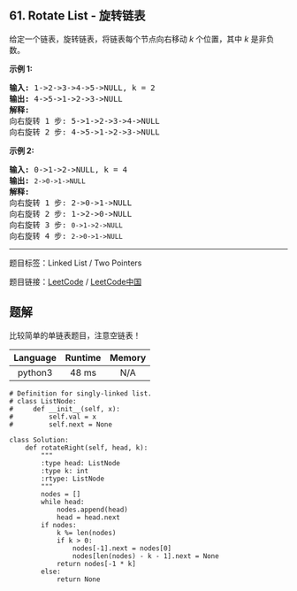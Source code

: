 ## 61. Rotate List - 旋转链表

<!--If you want to use the English description, use `question.content` instead-->

<p>给定一个链表，旋转链表，将链表每个节点向右移动&nbsp;<em>k&nbsp;</em>个位置，其中&nbsp;<em>k&nbsp;</em>是非负数。</p>

<p><strong>示例&nbsp;1:</strong></p>

<pre><strong>输入:</strong> 1-&gt;2-&gt;3-&gt;4-&gt;5-&gt;NULL, k = 2
<strong>输出:</strong> 4-&gt;5-&gt;1-&gt;2-&gt;3-&gt;NULL
<strong>解释:</strong>
向右旋转 1 步: 5-&gt;1-&gt;2-&gt;3-&gt;4-&gt;NULL
向右旋转 2 步: 4-&gt;5-&gt;1-&gt;2-&gt;3-&gt;NULL
</pre>

<p><strong>示例&nbsp;2:</strong></p>

<pre><strong>输入:</strong> 0-&gt;1-&gt;2-&gt;NULL, k = 4
<strong>输出:</strong> <code>2-&gt;0-&gt;1-&gt;NULL</code>
<strong>解释:</strong>
向右旋转 1 步: 2-&gt;0-&gt;1-&gt;NULL
向右旋转 2 步: 1-&gt;2-&gt;0-&gt;NULL
向右旋转 3 步:&nbsp;<code>0-&gt;1-&gt;2-&gt;NULL</code>
向右旋转 4 步:&nbsp;<code>2-&gt;0-&gt;1-&gt;NULL</code></pre>



-----

题目标签：Linked List / Two Pointers

题目链接：[LeetCode](https://leetcode.com/problems/rotate-list/description/)  /  [LeetCode中国](https://leetcode-cn.com/problems/rotate-list/description/)

## 题解

比较简单的单链表题目，注意空链表！

| Language | Runtime | Memory |
|:---:|:---:|:---:|
| python3  | 48  ms | N/A |

```python3
# Definition for singly-linked list.
# class ListNode:
#     def __init__(self, x):
#         self.val = x
#         self.next = None

class Solution:
    def rotateRight(self, head, k):
        """
        :type head: ListNode
        :type k: int
        :rtype: ListNode
        """
        nodes = []
        while head:
            nodes.append(head)
            head = head.next
        if nodes:
            k %= len(nodes)
            if k > 0:
                nodes[-1].next = nodes[0]
                nodes[len(nodes) - k - 1].next = None
            return nodes[-1 * k]
        else:
            return None
```
